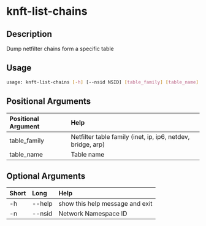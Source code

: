<!-- THIS PART OF THIS FILE IS AUTOGENERATED. DO NOT MODIFY IT. See scripts/generate_docs.sh -->




# knft-list-chains

## Description


Dump netfilter chains form a specific table
## Usage


```bash
usage: knft-list-chains [-h] [--nsid NSID] [table_family] [table_name]

```
## Positional Arguments

|Positional Argument|Help|
| :--- | :--- |
|table_family|Netfilter table family (inet, ip, ip6, netdev, bridge, arp)|
|table_name|Table name|

## Optional Arguments

|Short|Long|Help|
| :--- | :--- | :--- |
|-h|--help|show this help message and exit|
|-n|--nsid|Network Namespace ID|

<!-- END OF AUTOGENERATED PART. Do not modify this line or the line below, they mark the end of the auto-generated part of the file. If you want to extend the documentation in a way which cannot easily be done by adding to the command help description, write below the following line. -->
<!-- ------------\>8---- ----\>8---- ----\>8------------ -->
